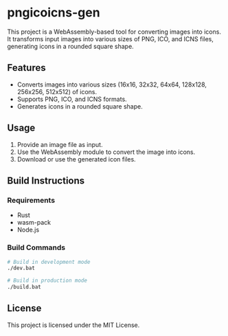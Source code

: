 # pngicoicns-gen 

This project is a WebAssembly-based tool for converting images into icons. It transforms input images into various sizes of PNG, ICO, and ICNS files, generating icons in a rounded square shape.

## Features

- Converts images into various sizes (16x16, 32x32, 64x64, 128x128, 256x256, 512x512) of icons.
- Supports PNG, ICO, and ICNS formats.
- Generates icons in a rounded square shape.

## Usage

1. Provide an image file as input.
2. Use the WebAssembly module to convert the image into icons.
3. Download or use the generated icon files.

## Build Instructions

### Requirements

- Rust
- wasm-pack
- Node.js

### Build Commands

```bash
# Build in development mode
./dev.bat

# Build in production mode
./build.bat
```

## License

This project is licensed under the MIT License.
